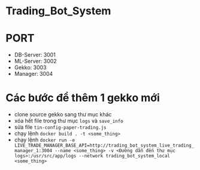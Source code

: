 # Trading_Bot_System

# PORT
- DB-Server: 3001
- ML-Server: 3002
- Gekko: 3003
- Manager: 3004
# Các bước để thêm 1 gekko mới
- clone source gekko sang thư mục khác
- xóa hết file trong thư mục `logs` và `save_info`
- sửa file `tin-config-paper-trading.js`
- chạy lệnh `docker build . -t <some_thing>`
- chạy lệnh `docker run -e LIVE_TRADE_MANAGER_BASE_API=http://trading_bot_system_live_trading_manager_1:3004 --name <some_thing> -v <Đường dẫn đến thư mục logs>:/usr/src/app/logs --network trading_bot_system_local <some_thing>`